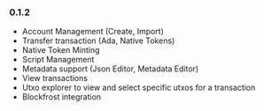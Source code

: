 ### 0.1.2
- Account Management (Create, Import)
- Transfer transaction (Ada, Native Tokens)
- Native Token Minting
- Script Management
- Metadata support (Json Editor, Metadata Editor)
- View transactions
- Utxo explorer to view and select specific utxos for a transaction
- Blockfrost integration 
